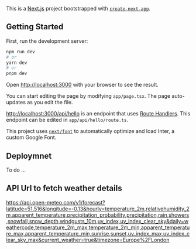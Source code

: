 This is a [Next.js](https://nextjs.org/) project bootstrapped with [`create-next-app`](https://github.com/vercel/next.js/tree/canary/packages/create-next-app).

## Getting Started

First, run the development server:

```bash
npm run dev
# or
yarn dev
# or
pnpm dev
```

Open [http://localhost:3000](http://localhost:3000) with your browser to see the result.

You can start editing the page by modifying `app/page.tsx`. The page auto-updates as you edit the file.

[http://localhost:3000/api/hello](http://localhost:3000/api/hello) is an endpoint that uses [Route Handlers](https://beta.nextjs.org/docs/routing/route-handlers). This endpoint can be edited in `app/api/hello/route.ts`.

This project uses [`next/font`](https://nextjs.org/docs/basic-features/font-optimization) to automatically optimize and load Inter, a custom Google Font.

## Deploymnet

To do ...

## API Url to fetch weather details

https://api.open-meteo.com/v1/forecast?latitude=51.516&longitude=-0.13&hourly=temperature_2m,relativehumidity_2m,apparent_temperature,precipitation_probability,precipitation,rain,showers,snowfall,snow_depth,windgusts_10m,uv_index,uv_index_clear_sky&daily=weathercode,temperature_2m_max,temperature_2m_min,apparent_temperature_max,apparent_temperature_min,sunrise,sunset,uv_index_max,uv_index_clear_sky_max&current_weather=true&timezone=Europe%2FLondon
